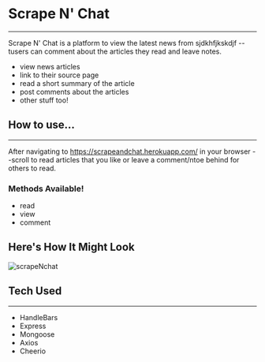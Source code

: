 # Scrape N' Chat

---

Scrape N' Chat is a platform to view the latest news from sjdkhfjkskdjf -- tusers can comment about the articles they read and leave notes.

- view news articles
- link to their source page
- read a short summary of the article
- post comments about the articles
- other stuff too!

## How to use...

---

After navigating to https://scrapeandchat.herokuapp.com/ in your browser --scroll to read articles that you like or leave a comment/ntoe behind for others to read.

### Methods Available!

- read
- view
- comment

## Here's How It Might Look

![scrapeNchat](https://i.imgur.com/gIHBHCv.png)

## Tech Used

---

- HandleBars
- Express
- Mongoose
- Axios
- Cheerio
